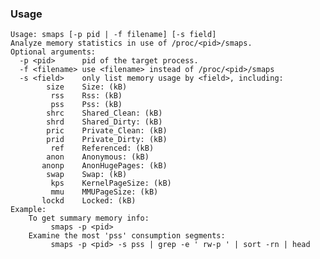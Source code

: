 ### Usage

    Usage: smaps [-p pid | -f filename] [-s field]
    Analyze memory statistics in use of /proc/<pid>/smaps.
    Optional arguments:
      -p <pid>      pid of the target process.
      -f <filename> use <filename> instead of /proc/<pid>/smaps
      -s <field>    only list memory usage by <field>, including:
            size    Size: (kB)
             rss    Rss: (kB)
             pss    Pss: (kB)
            shrc    Shared_Clean: (kB)
            shrd    Shared_Dirty: (kB)
            pric    Private_Clean: (kB)
            prid    Private_Dirty: (kB)
             ref    Referenced: (kB)
            anon    Anonymous: (kB)
           anonp    AnonHugePages: (kB)
            swap    Swap: (kB)
             kps    KernelPageSize: (kB)
             mmu    MMUPageSize: (kB)
           lockd    Locked: (kB)
    Example:
        To get summary memory info:
             smaps -p <pid>
        Examine the most 'pss' consumption segments:
             smaps -p <pid> -s pss | grep -e ' rw-p ' | sort -rn | head
